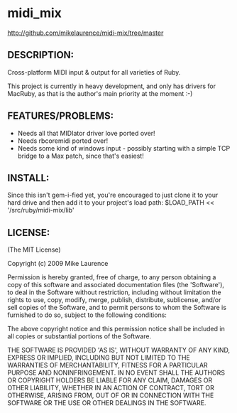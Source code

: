 # midi_mix

http://github.com/mikelaurence/midi-mix/tree/master

## DESCRIPTION:

Cross-platform MIDI input & output for all varieties of Ruby.

This project is currently in heavy development, and only has drivers for MacRuby, as that is the author's main priority at the moment :-)

## FEATURES/PROBLEMS:

* Needs all that MIDIator driver love ported over!
* Needs rbcoremidi ported over!
* Needs some kind of windows input - possibly starting with a simple TCP bridge to a Max patch, since that's easiest!

## INSTALL:

Since this isn't gem-i-fied yet, you're encouraged to just clone it to your hard drive and then add it to your project's load path:
$LOAD_PATH << '/src/ruby/midi-mix/lib'

## LICENSE:

(The MIT License)

Copyright (c) 2009 Mike Laurence

Permission is hereby granted, free of charge, to any person obtaining
a copy of this software and associated documentation files (the
'Software'), to deal in the Software without restriction, including
without limitation the rights to use, copy, modify, merge, publish,
distribute, sublicense, and/or sell copies of the Software, and to
permit persons to whom the Software is furnished to do so, subject to
the following conditions:

The above copyright notice and this permission notice shall be
included in all copies or substantial portions of the Software.

THE SOFTWARE IS PROVIDED 'AS IS', WITHOUT WARRANTY OF ANY KIND,
EXPRESS OR IMPLIED, INCLUDING BUT NOT LIMITED TO THE WARRANTIES OF
MERCHANTABILITY, FITNESS FOR A PARTICULAR PURPOSE AND NONINFRINGEMENT.
IN NO EVENT SHALL THE AUTHORS OR COPYRIGHT HOLDERS BE LIABLE FOR ANY
CLAIM, DAMAGES OR OTHER LIABILITY, WHETHER IN AN ACTION OF CONTRACT,
TORT OR OTHERWISE, ARISING FROM, OUT OF OR IN CONNECTION WITH THE
SOFTWARE OR THE USE OR OTHER DEALINGS IN THE SOFTWARE.
